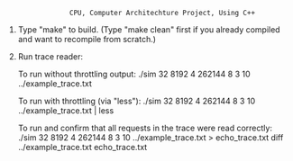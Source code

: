					CPU, Computer Architechture Project, Using C++


1. Type "make" to build.  (Type "make clean" first if you already compiled and want to recompile from scratch.)

2. Run trace reader:

   To run without throttling output:
   ./sim 32 8192 4 262144 8 3 10 ../example_trace.txt

   To run with throttling (via "less"):
   ./sim 32 8192 4 262144 8 3 10 ../example_trace.txt | less

   To run and confirm that all requests in the trace were read correctly:
   ./sim 32 8192 4 262144 8 3 10 ../example_trace.txt > echo_trace.txt
   diff ../example_trace.txt echo_trace.txt
